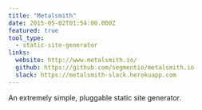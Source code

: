 ```yaml
---
title: "Metalsmith"
date: 2015-05-02T01:54:00.000Z
featured: true
tool_type:
  - static-site-generator
links:
  website: http://www.metalsmith.io/
  github: https://github.com/segmentio/metalsmith.io
  slack: https://metalsmith-slack.herokuapp.com
---
```

An extremely simple, pluggable static site generator.
